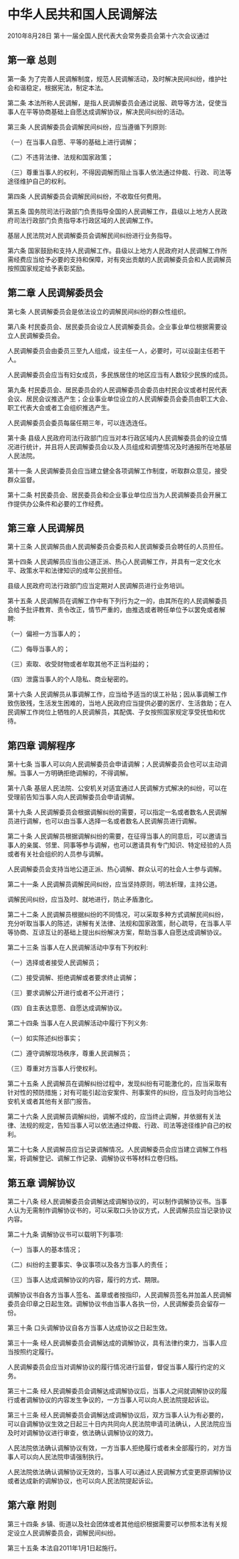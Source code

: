 # 中华人民共和国人民调解法

2010年8月28日 第十一届全国人民代表大会常务委员会第十六次会议通过



## 第一章 总则

第一条 为了完善人民调解制度，规范人民调解活动，及时解决民间纠纷，维护社会和谐稳定，根据宪法，制定本法。

第二条 本法所称人民调解，是指人民调解委员会通过说服、疏导等方法，促使当事人在平等协商基础上自愿达成调解协议，解决民间纠纷的活动。

第三条 人民调解委员会调解民间纠纷，应当遵循下列原则:

（一）在当事人自愿、平等的基础上进行调解；

（二）不违背法律、法规和国家政策；

（三）尊重当事人的权利，不得因调解而阻止当事人依法通过仲裁、行政、司法等途径维护自己的权利。

第四条 人民调解委员会调解民间纠纷，不收取任何费用。

第五条 国务院司法行政部门负责指导全国的人民调解工作，县级以上地方人民政府司法行政部门负责指导本行政区域的人民调解工作。

基层人民法院对人民调解委员会调解民间纠纷进行业务指导。

第六条 国家鼓励和支持人民调解工作。县级以上地方人民政府对人民调解工作所需经费应当给予必要的支持和保障，对有突出贡献的人民调解委员会和人民调解员按照国家规定给予表彰奖励。

## 第二章 人民调解委员会

第七条 人民调解委员会是依法设立的调解民间纠纷的群众性组织。

第八条 村民委员会、居民委员会设立人民调解委员会。企业事业单位根据需要设立人民调解委员会。

人民调解委员会由委员三至九人组成，设主任一人，必要时，可以设副主任若干人。

人民调解委员会应当有妇女成员，多民族居住的地区应当有人数较少民族的成员。

第九条 村民委员会、居民委员会的人民调解委员会委员由村民会议或者村民代表会议、居民会议推选产生；企业事业单位设立的人民调解委员会委员由职工大会、职工代表大会或者工会组织推选产生。

人民调解委员会委员每届任期三年，可以连选连任。

第十条 县级人民政府司法行政部门应当对本行政区域内人民调解委员会的设立情况进行统计，并且将人民调解委员会以及人员组成和调整情况及时通报所在地基层人民法院。

第十一条 人民调解委员会应当建立健全各项调解工作制度，听取群众意见，接受群众监督。

第十二条 村民委员会、居民委员会和企业事业单位应当为人民调解委员会开展工作提供办公条件和必要的工作经费。

## 第三章 人民调解员

第十三条 人民调解员由人民调解委员会委员和人民调解委员会聘任的人员担任。

第十四条 人民调解员应当由公道正派、热心人民调解工作，并具有一定文化水平、政策水平和法律知识的成年公民担任。

县级人民政府司法行政部门应当定期对人民调解员进行业务培训。

第十五条 人民调解员在调解工作中有下列行为之一的，由其所在的人民调解委员会给予批评教育、责令改正，情节严重的，由推选或者聘任单位予以罢免或者解聘:

（一）偏袒一方当事人的；

（二）侮辱当事人的；

（三）索取、收受财物或者牟取其他不正当利益的；

（四）泄露当事人的个人隐私、商业秘密的。

第十六条 人民调解员从事调解工作，应当给予适当的误工补贴；因从事调解工作致伤致残，生活发生困难的，当地人民政府应当提供必要的医疗、生活救助；在人民调解工作岗位上牺牲的人民调解员，其配偶、子女按照国家规定享受抚恤和优待。

## 第四章 调解程序

第十七条 当事人可以向人民调解委员会申请调解；人民调解委员会也可以主动调解。当事人一方明确拒绝调解的，不得调解。

第十八条 基层人民法院、公安机关对适宜通过人民调解方式解决的纠纷，可以在受理前告知当事人向人民调解委员会申请调解。

第十九条 人民调解委员会根据调解纠纷的需要，可以指定一名或者数名人民调解员进行调解，也可以由当事人选择一名或者数名人民调解员进行调解。

第二十条 人民调解员根据调解纠纷的需要，在征得当事人的同意后，可以邀请当事人的亲属、邻里、同事等参与调解，也可以邀请具有专门知识、特定经验的人员或者有关社会组织的人员参与调解。

人民调解委员会支持当地公道正派、热心调解、群众认可的社会人士参与调解。

第二十一条 人民调解员调解民间纠纷，应当坚持原则，明法析理，主持公道。

调解民间纠纷，应当及时、就地进行，防止矛盾激化。

第二十二条 人民调解员根据纠纷的不同情况，可以采取多种方式调解民间纠纷，充分听取当事人的陈述，讲解有关法律、法规和国家政策，耐心疏导，在当事人平等协商、互谅互让的基础上提出纠纷解决方案，帮助当事人自愿达成调解协议。

第二十三条 当事人在人民调解活动中享有下列权利:

（一）选择或者接受人民调解员；

（二）接受调解、拒绝调解或者要求终止调解；

（三）要求调解公开进行或者不公开进行；

（四）自主表达意愿、自愿达成调解协议。

第二十四条 当事人在人民调解活动中履行下列义务:

（一）如实陈述纠纷事实；

（二）遵守调解现场秩序，尊重人民调解员；

（三）尊重对方当事人行使权利。

第二十五条 人民调解员在调解纠纷过程中，发现纠纷有可能激化的，应当采取有针对性的预防措施；对有可能引起治安案件、刑事案件的纠纷，应当及时向当地公安机关或者其他有关部门报告。

第二十六条 人民调解员调解纠纷，调解不成的，应当终止调解，并依据有关法律、法规的规定，告知当事人可以依法通过仲裁、行政、司法等途径维护自己的权利。

第二十七条 人民调解员应当记录调解情况。人民调解委员会应当建立调解工作档案，将调解登记、调解工作记录、调解协议书等材料立卷归档。

## 第五章 调解协议

第二十八条 经人民调解委员会调解达成调解协议的，可以制作调解协议书。当事人认为无需制作调解协议书的，可以采取口头协议方式，人民调解员应当记录协议内容。

第二十九条 调解协议书可以载明下列事项:

（一）当事人的基本情况；

（二）纠纷的主要事实、争议事项以及各方当事人的责任；

（三）当事人达成调解协议的内容，履行的方式、期限。

调解协议书自各方当事人签名、盖章或者按指印，人民调解员签名并加盖人民调解委员会印章之日起生效。调解协议书由当事人各执一份，人民调解委员会留存一份。

第三十条 口头调解协议自各方当事人达成协议之日起生效。

第三十一条 经人民调解委员会调解达成的调解协议，具有法律约束力，当事人应当按照约定履行。

人民调解委员会应当对调解协议的履行情况进行监督，督促当事人履行约定的义务。

第三十二条 经人民调解委员会调解达成调解协议后，当事人之间就调解协议的履行或者调解协议的内容发生争议的，一方当事人可以向人民法院提起诉讼。

第三十三条 经人民调解委员会调解达成调解协议后，双方当事人认为有必要的，可以自调解协议生效之日起三十日内共同向人民法院申请司法确认，人民法院应当及时对调解协议进行审查，依法确认调解协议的效力。

人民法院依法确认调解协议有效，一方当事人拒绝履行或者未全部履行的，对方当事人可以向人民法院申请强制执行。

人民法院依法确认调解协议无效的，当事人可以通过人民调解方式变更原调解协议或者达成新的调解协议，也可以向人民法院提起诉讼。

## 第六章 附则

第三十四条 乡镇、街道以及社会团体或者其他组织根据需要可以参照本法有关规定设立人民调解委员会，调解民间纠纷。

第三十五条 本法自2011年1月1日起施行。